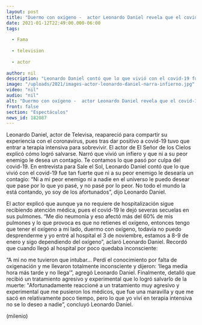 ```yaml
---
layout: post
title: "Duermo con oxígeno -  actor Leonardo Daniel revela que el covid-19 le dejó severas secuelas"
date: 2021-01-12T22:49:00.000-06:00
tags:
  
  - Fama
  
  - television
  
  - actor
  
author: nil
description: "Leonardo Daniel contó que lo que vivió con el covid-19 fue tan fuerte que ni a su peor enemigo le desearía un contagio; reveló que vive con secuelas."
image: "/uploads/2021/images-actor-leonardo-daniel-narra-infierno.jpg"
video: "nil"
audio: "nil"
alt: "Duermo con oxígeno -  actor Leonardo Daniel revela que el covid-19 le dejó severas secuelas"
front: false
section: "Espectáculos"
news_id: 182087
---
```


Leonardo Daniel, actor de Televisa, reapareció para compartir su experiencia con el coronavirus, pues tras dar positivo a covid-19 tuvo que entrar a terapia intensiva para sobrevivir. El actor de El Señor de los Cielos explicó cómo logró salvarse. Narró que vivió un infiero y que ni a su peor enemigo le desea un contagio. Te contamos lo que pasó por culpa del covid-19. En entrevista para Sale el Sol, Leonardo Daniel contó que lo que vivió con el covid-19 fue tan fuerte que ni a su peor enemigo le desearía un contagio: “Ni a mi peor enemigo ni a nadie en el universo le puedo desear que pase por lo que yo pasé, y no pasé por lo peor. No todo el mundo la está contando, yo soy de los afortunados”, dijo Leonardo Daniel.

​El actor explicó que aunque ya no requiere de hospitalización sigue recibiendo atención médica, pues el covid-19 le dejó severas secuelas en sus pulmones. “Me dio neumonía y eso afectó más del 60% de mis pulmones y lo que provoca es que no retienes el oxígeno, entonces tengo que tener el oxígeno a mi lado, duermo con oxígeno, todavía no puedo desprenderme y yo entré al hospital el 3 de noviembre, estamos a 8-9 de enero y sigo dependiendo del oxígeno”, aclaró Leonardo Daniel. Recordó que cuando llegó al hospital por poco quedaba inconsciente: 

“A mí no me tuvieron que intubar... Perdí el conocimiento por falta de oxigenación y me llevaron totalmente inconsciente y dijeron: ‘llega media hora más tarde y no llega’”, agregó Leonardo Daniel. Finalmente, detalló que recibió un tratamiento agresivo y experimental que lo logró salvarlo de la muerte: "Afortunadamente reaccioné a un tratamiento muy agresivo y experimental que me pusieron los médicos, que fue una maravilla y que me sacó en relativamente poco tiempo, pero lo que yo viví en terapia intensiva no se lo deseo a nadie”, concluyó Leonardo Daniel. 

(milenio)